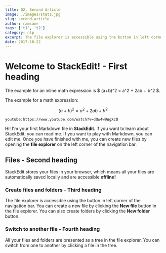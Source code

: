 ```yaml
---
title: 02. Second Article
image: ./images/stats.jpg
slug: second-article
author: ramsane
tags: ['t1', 't2']
category: nlp
excerpt: The file explorer is accessible using the button in left corner of the navigation bar. You can create a new file by clicking the **New file** button in the file explorer. You can also create folders by clicking the **New folder** button.
date: 2017-10-22
---
```


# Welcome to StackEdit! - First heading

The example for an inline math expression is $ (a+b)^2 = a^2 + 2ab + b^2 $.

The example for a math expression:

$$
(a+b)^2 = a^2 + 2ab + b^2
$$

`youtube:https://www.youtube.com/watch?v=dQw4w9WgXcQ`

Hi! I'm your first Markdown file in **StackEdit**. If you want to learn about StackEdit, you can read me. If you want to play with Markdown, you can edit me. Once you have finished with me, you can create new files by opening the **file explorer** on the left corner of the navigation bar.

## Files - Second heading

StackEdit stores your files in your browser, which means all your files are automatically saved locally and are accessible **offline!**

### Create files and folders - Third heading

The file explorer is accessible using the button in left corner of the navigation bar. You can create a new file by clicking the **New file** button in the file explorer. You can also create folders by clicking the **New folder** button.

### Switch to another file - Fourth heading

All your files and folders are presented as a tree in the file explorer. You can switch from one to another by clicking a file in the tree.
